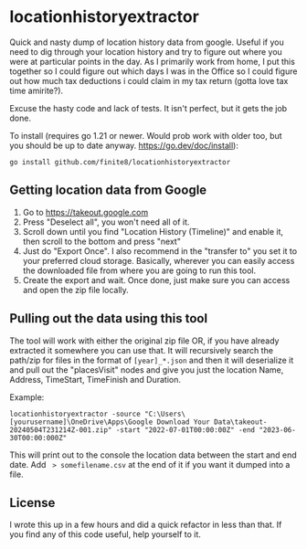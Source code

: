 # locationhistoryextractor
Quick and nasty dump of location history data from google. Useful if you need to dig through your location history and try to figure out where you were at particular points in the day. As I primarily work from home, I put this together so I could figure out which days I was in the Office so I could figure out how much tax deductions i could claim in my tax return (gotta love tax time amirite?).

Excuse the hasty code and lack of tests. It isn't perfect, but it gets the job done. 

To install (requires go 1.21 or newer. Would prob work with older too, but you should be up to date anyway. https://go.dev/doc/install):
```
go install github.com/finite8/locationhistoryextractor
```

## Getting location data from Google
1. Go to https://takeout.google.com
2. Press "Deselect all", you won't need all of it.
3. Scroll down until you find "Location History (Timeline)" and enable it, then scroll to the bottom and press "next"
4. Just do "Export Once". I also recommend in the "transfer to" you set it to your preferred cloud storage. Basically, wherever you can easily access the downloaded file from where you are going to run this tool.
5. Create the export and wait. Once done, just make sure you can access and open the zip file locally.

## Pulling out the data using this tool
The tool will work with either the original zip file OR, if you have already extracted it somewhere you can use that. It will recursively search the path/zip for files in the format of `[year]_*.json` and then it will deserialize it and pull out the "placesVisit" nodes and give you just the location Name, Address, TimeStart, TimeFinish and Duration.

Example:

```
locationhistoryextractor -source "C:\Users\[yourusername]\OneDrive\Apps\Google⁠ Download Your Data\takeout-20240504T231214Z-001.zip" -start "2022-07-01T00:00:00Z" -end "2023-06-30T00:00:000Z"
```
This will print out to the console the location data between the start and end date. Add ` > somefilename.csv` at the end of it if you want it dumped into a file.

## License

I wrote this up in a few hours and did a quick refactor in less than that. If you find any of this code useful, help yourself to it. 
